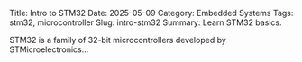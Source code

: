 Title: Intro to STM32
Date: 2025-05-09
Category: Embedded Systems
Tags: stm32, microcontroller
Slug: intro-stm32
Summary: Learn STM32 basics.

STM32 is a family of 32-bit microcontrollers developed by STMicroelectronics...
